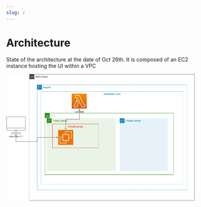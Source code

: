 ```yaml
---
slug: /
---
```

# Architecture

State of the architecture at the date of Oct 26th. It is composed of an EC2 instance hosting the UI within a VPC

!['architecture'](architecture.jpg)

